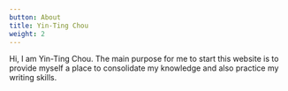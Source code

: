 ```yaml
---
button: About
title: Yin-Ting Chou
weight: 2
---
```


Hi, I am Yin-Ting Chou. The main purpose for me to start this website is to provide myself a place to consolidate my knowledge and also practice my writing skills. 